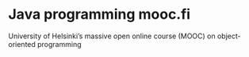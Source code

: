 # Java programming mooc.fi

University of Helsinki’s massive open online course (MOOC) on object-oriented programming
